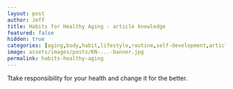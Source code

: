 ```yaml
---
layout: post
author: Jeff
title: Habits for Healthy Aging - article knowledge
featured: false
hidden: true
categories: [aging,body,habit,lifestyle,routine,self-development,article,healthy,knowledge]
image: assets/images/posts/KN-...-banner.jpg
permalink: habits-healthy-aging
---
```

Ttake responsibility for your health and change it for the better.
